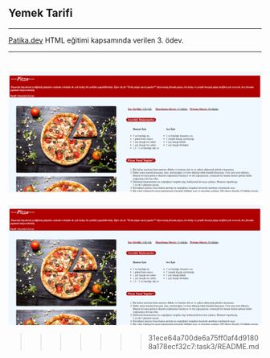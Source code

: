 ## Yemek Tarifi
---
[Patika.dev](https://www.patika.dev) HTML eğitimi kapsamında verilen 3. ödev.

---

![yemek tarifi](/html-tasks/task3/img/yemek-tarifi-html.png)
=======
![yemek tarifi](/task3/img/yemek-tarifi-html.png)
>>>>>>> 31ece64a700de6a75ff0af4d91808a178ecf32c7:task3/README.md
